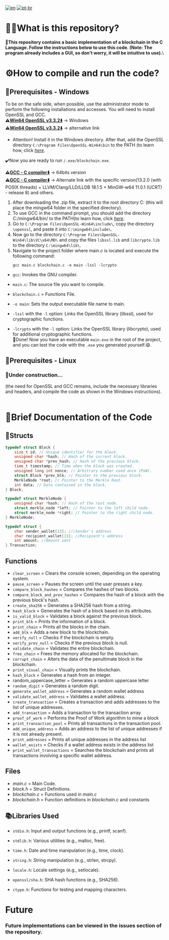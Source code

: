 [![en](https://img.shields.io/badge/lang-en-red.svg)](https://github.com/isacpxc/blockchain-noob/blob/main/README.md)
[![pt-br](https://img.shields.io/badge/lang-pt--br-green.svg)](https://github.com/isacpxc/blockchain-noob/blob/main/README.pt-br.md)

# 🤷‍♂️What is this repository?
**💬This repository contains a basic implementation of a blockchain in the C Language. Follow the instructions below to use this code. (Note: The program already includes a GUI, so don't worry, it will be intuitive to use).**\

# ⚙️How to compile and run the code?

## 🚨Prerequisites - Windows
To be on the safe side, when possible, use the administrator mode to perform the following installations and accesses. You will need to install OpenSSL and GCC. \
**⚠️<u>[Win64 OpenSSL v3.3.2⬇️](https://slproweb.com/download/Win64OpenSSL-3_3_2.exe)</u>** -> Windows  
**⚠️<u>[Win64 OpenSSL v3.3.2⬇️](https://slproweb.com/products.html)</u>** -> alternative link
  * Attention! Install it in the Windows directory. After that, add the OpenSSL directory `C:\Program Files\OpenSSL-Win64\bin` to the PATH (to learn how, click [_here_](https://www.architectryan.com/2018/03/17/add-to-the-path-on-windows-10/).
  
  ✔️Now you are ready to run `/.exe/blockchain.exe`.


**⚠️<u>[GCC - C compiler⬇️](https://github.com/brechtsanders/winlibs_mingw/releases/download/13.2.0posix-18.1.5-11.0.1-ucrt-r8/winlibs-x86_64-posix-seh-gcc-13.2.0-llvm-18.1.5-mingw-w64ucrt-11.0.1-r8.zip)</u>** -> 64bits version \
**⚠️<u>[GCC - C compiler⬇️](https://winlibs.com/)</u>** -> Alternate link with the specific version(13.2.0 (with POSIX threads) + LLVM/Clang/LLD/LLDB 18.1.5 + MinGW-w64 11.0.1 (UCRT) - release 8) and others.

1. After downloading the .zip file, extract it to the root directory C: (this will place the mingw64 folder in the specified directory). 
2. To use GCC in the command prompt, you should add the directory C:/mingw64/bin/ to the PATH(to learn how, click [_here_](https://www.architectryan.com/2018/03/17/add-to-the-path-on-windows-10/).
3. Go to `C:\Program Files\OpenSSL-Win64\include\`, copy the directory `\openssl`, and paste it into `C:\mingw64\include\`.
4. Now go to the directory `C:\Program Files\OpenSSL-Win64\lib\VC\x64\MD\` and copy the files `libssl.lib` and `libcrypto.lib` to the directory `C:\mingw64\lib\`.
5. Navigate to the project folder where main.c is located and execute the following command:
      ```console
   gcc main.c blockchain.c -o main -lssl -lcrypto
   ```
* `gcc`: Invokes the GNU compiler.

* `main.c`: The source file you want to compile.

* `blockchain.c` = Functions File.

* `-o main`: Sets the output executable file name to main.

* `-lssl` with the `-l` option: Links the OpenSSL library (libssl), used for cryptographic functions.

* `-lcrypto` with the `-l` option: Links the OpenSSL library (libcrypto), used for additional cryptographic functions.\
  🎉Done! Now you have an executable `main.exe` in the root of the project, and you can test the code with the `.exe` you generated yourself.😄.


## 🚨Prerequisites - Linux
### 🚧Under construction... 
(the need for OpenSSL and GCC remains, include the necessary libraries and headers, and compile the code as shown in the Windows instructions).
<br/>
<br/>

# 📄Brief Documentation of the Code

## 🧱Structs
```C
typedef struct Block {
    size_t id; // Unique identifier for the block.
    unsigned char *hash; // Hash of the current block.
    unsigned char *prev_hash; // Hash of the previous block.
    time_t timestamp; // Time when the block was created.
    unsigned long int nonce; // Arbitrary number used once (PoW).
    struct Block *prev_blk; // Pointer to the previous block.
    MerkleNode *root; // Pointer to the Merkle Root.
    int data; // Data contained in the block.
} Block;
```

```C
typedef struct MerkleNode {
    unsigned char *hash; // Hash of the root node.
    struct merkle_node *left; // Pointer to the left child node.
    struct merkle_node *right; // Pointer to the right child node.
} MerkleNode;
```

```C
typedef struct {
    char sender_wallet[13]; ///Sender's address
    char recipient_wallet[13]; //Recipient's address
    int amount; //Amount sent
} Transaction;
```

## Functions

* `clear_screen` = Clears the console screen, depending on the operating system.
* `pause_screen` = Pauses the screen until the user presses a key.
* `compare_block_hashes` = Compares the hashes of two blocks.
* `compare_block_and_prev_hashes` = Compares the hash of a block with the previous block's hash.
* `create_sha256` = Generates a SHA256 hash from a string.
* `hash_block` = Generates the hash of a block based on its attributes.
* `is_valid_block` = Validates a block against the previous block.
* `print_blk` = Prints the information of a block.
* `print_chain` = Prints all the blocks in the chain.
* `add_blk` = Adds a new block to the blockchain.
* `verify_null` = Checks if the blockchain is empty.
* `verify_prev_null` = Checks if the previous block is null.
* `validate_chain` = Validates the entire blockchain.
* `free_chain` = Frees the memory allocated for the blockchain.
* `corrupt_chain` = Alters the data of the penultimate block in the blockchain.
* `print_visual_chain` = Visually prints the blockchain.
* `hash_block` = Generates a hash from an integer.
* random_uppercase_letter = Generates a random uppercase letter
* `random_digit` = Generates a random digit.
* `generate_wallet_address` = Generates a random wallet address
* `validate_wallet_address` = Validates a wallet address.
* `create_transaction` = Creates a transaction and adds addresses to the list of unique addresses.
* `add_transaction` = Adds a transaction to the transaction array
* `proof_of_work` = Performs the Proof of Work algorithm to mine a block
* `print_transaction_pool` = Prints all transactions in the transaction pool.
* `add_unique_address` = Adds an address to the list of unique addresses if it is not already present.
* `print_addresses` = Prints all unique addresses in the address list
* `wallet_exists` = Checks if a wallet address exists in the address list
* `print_wallet_transactions` = Searches the blockchain and prints all transactions involving a specific wallet address.

## Files
* _main.c_ = Main Code.
* _block.h_ = Struct Definitions.
* _blockchain.c_ = Functions used in _main.c_
* _blockchain.h_ = Function definitions in _blockchain.c_ and constants

## 📚Libraries Used
* `stdio.h`: Input and output functions (e.g., printf, scanf).

* `stdlib.h`: Various utilities (e.g., malloc, free).

* `time.h`: Date and time manipulation (e.g., time, clock).

* `string.h`: String manipulation (e.g., strlen, strcpy).

* `locale.h`: Locale settings (e.g., setlocale).

* `openssl/sha.h`: SHA hash functions (e.g., SHA256).

* `ctype.h`: Functions for testing and mapping characters.

# Future
### Future implementations can be viewed in the issues section of the repository.